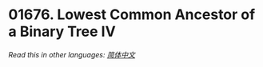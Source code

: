 # 01676. Lowest Common Ancestor of a Binary Tree IV

  _Read this in other languages:_
    [_简体中文_](README.zh-CN.md)

